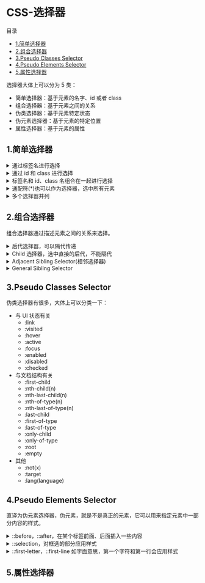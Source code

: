 # CSS-选择器

目录
* [1.简单选择器](#1.简单选择器)
* [2.组合选择器](#2.组合选择器)
* [3.Pseudo Classes Selector](#3.Pseudo-Classes-Selector)
* [4.Pseudo Elements Selector](#4.Pseudo-Elements-Selector)
* [5.属性选择器](#5.属性选择器)

选择器大体上可以分为 5 类：
* 简单选择器：基于元素的名字、id 或者 class
* 组合选择器：基于元素之间的关系
* 伪类选择器：基于元素特定状态
* 伪元素选择器：基于元素的特定位置
* 属性选择器：基于元素的属性

## 1.简单选择器

<details>
<summary>通过标签名进行选择</summary>

```css
/* 将选中所有的 <p> 标签 */
p { ... }

/* 将选中所有的 <h1> 标签 */
h1 { ... }
```
</details>

<details>
<summary>通过 id 和 class 进行选择</summary>

```css
/* 选择某个标签的 id 为 myId 的标签，如：<p id="myId"> */
#myId { ... }

/* 选择标签的 class 为 myClass 的所有标签，如：<p class="myClass"> */
.myClass { ... }
```

</details>

<details>
<summary>标签名和 id、class 名组合在一起进行选择</summary>

```css
/* 选择 <p> 标签中 class 为 myClass 的元素 */
p.myClass { ... }

/* 这种似乎意义不大？ */
p#myId { ... }
```

</details>

<details>
<summary>通配符(*)也可以作为选择器，选中所有元素</summary>

```css
* { ... }
```

</details>

<details>
<summary>多个选择器并列</summary>

```css
h1, h2, p {
    text-align: center;
    color: red;
}
```

</details>

## 2.组合选择器

组合选择器通过描述元素之间的关系来选择。

<details>
<summary>后代选择器，可以隔代传递</summary>

```css
div p { ... }
```
```html
<div>
    <p>我会被选中</p>
</div>
<div>
    <section>
        <p>我也会</p>
    <section>
</div>
```

</details>

<details>
<summary>Child 选择器，选中直接的后代，不能隔代</summary>

```css
div > p { ... }
```
```html
<div>
    <p>我会被选中</p>
</div>
<div>
    <section>
        <p>我不会被选中了</p>
    <section>
</div>
```

</details>

<details>
<summary>Adjacent Sibling Selector(相邻选择器)</summary>

```css
div + p { ... } /* 跟在 div 后面的一个 p 会被选中 */
```
```html
<div></div>
<p>可以被选中</p>
<p>不能被选中</p>
```

</details>

<details>
<summary>General Sibling Selector</summary>

```css
div ~ p { ... } /* 所有跟在 div 后面的 p 都会被选中 */
```
```html
<div></div>
<p>可以被选中</p>
<a>不能被选中！</a>
<p>可以被选中</p>
```

</details>

## 3.Pseudo Classes Selector

伪类选择器有很多，大体上可以分类一下：

* 与 UI 状态有关
    * :link
    * :visited
    * :hover
    * :active
    * :focus
    * :enabled
    * :disabled
    * :checked
* 与文档结构有关
    * :first-child
    * :nth-child(n)
    * :nth-last-child(n)
    * :nth-of-type(n)
    * :nth-last-of-type(n)
    * :last-child
    * :first-of-type
    * :last-of-type
    * :only-child
    * :only-of-type
    * :root
    * :empty
* 其他
    * :not(x)
    * :target
    * :lang(language)

## 4.Pseudo Elements Selector

直译为伪元素选择器，伪元素，就是不是真正的元素，它可以用来指定元素中一部分内容的样式。

<details>
<summary>::before，::after，在某个标签前面、后面插入一些内容</summary>

```css
h1::after {
  content: url(smiley.gif);
}
```

```html
<h1>abc</h1>
```

效果如图

![xxx](../img/img_css_after_example.png)

</details>

<details>
<summary>::selection，对框选的部分应用样式</summary>

```css
p::selection {
    color: blue; /* 选中的文字变成蓝色 */
}
```

</details>

<details>
<summary>::first-letter，::first-line 如字面意思，第一个字符和第一行会应用样式</summary>

```css
p::first-letter {
    font-size: 200%;
    color: #8A2BE2;
}
```
```
<p>My name is Donald.</p>
```
![xxx](../img/img_css_first_letter.png)

</details>

## 5.属性选择器